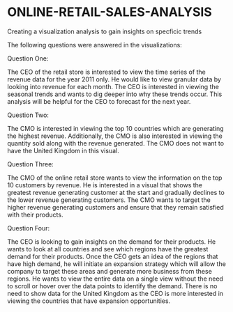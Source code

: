 # ONLINE-RETAIL-SALES-ANALYSIS

Creating a visualization analysis to gain insights on specficic trends

The following questions were answered in the visualizations:

Question One:

The CEO of the retail store is interested to view the time series of the revenue data for the year 2011 only. He would like to view granular data by looking into revenue for each month. The CEO is interested in viewing the seasonal trends and wants to dig deeper into why these trends occur. This analysis will be helpful for the CEO to forecast for the next year.


Question Two:

The CMO is interested in viewing the top 10 countries which are generating the highest revenue. Additionally, the CMO is also interested in viewing the quantity sold
along with the revenue generated. The CMO does not want to have the United Kingdom in this visual.

Question Three:

The CMO of the online retail store wants to view the information on the top 10 customers by revenue. He is interested in a visual that shows the greatest revenue
generating customer at the start and gradually declines to the lower revenue generating customers. The CMO wants to target the higher revenue generating customers and
ensure that they remain satisfied with their products.

Question Four:

The CEO is looking to gain insights on the demand for their products. He wants to look at all countries and see which regions have the greatest demand for their
products. Once the CEO gets an idea of the regions that have high demand, he will initiate an expansion strategy which will allow the company to target these areas and
generate more business from these regions. He wants to view the entire data on a single view without the need to scroll or hover over the data points to identify the
demand. There is no need to show data for the United Kingdom as the CEO is more interested in viewing the countries that have expansion opportunities.
